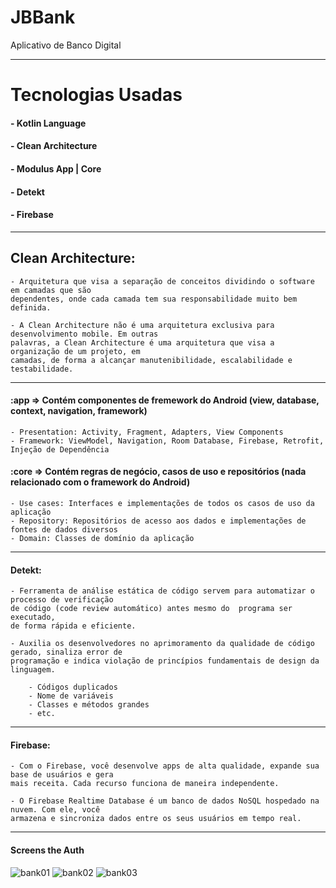 # JBBank
Aplicativo de Banco Digital

----------------------------------------------------------------------------------------------------

# Tecnologias Usadas

#### - Kotlin Language
#### - Clean Architecture
#### - Modulus App | Core
#### - Detekt
#### - Firebase

----------------------------------------------------------------------------------------------------

## Clean Architecture:

    - Arquitetura que visa a separação de conceitos dividindo o software em camadas que são
    dependentes, onde cada camada tem sua responsabilidade muito bem definida.

    - A Clean Architecture não é uma arquitetura exclusiva para desenvolvimento mobile. Em outras
    palavras, a Clean Architecture é uma arquitetura que visa a organização de um projeto, em 
    camadas, de forma a alcançar manutenibilidade, escalabilidade e testabilidade.

----------------------------------------------------------------------------------------------------

#### :app => Contém componentes de fremework do Android (view, database, context, navigation, framework)

    - Presentation: Activity, Fragment, Adapters, View Components
    - Framework: ViewModel, Navigation, Room Database, Firebase, Retrofit, Injeção de Dependência

#### :core => Contém regras de negócio, casos de uso e repositórios (nada relacionado com o framework do Android)

    - Use cases: Interfaces e implementações de todos os casos de uso da aplicação
    - Repository: Repositórios de acesso aos dados e implementações de fontes de dados diversos
    - Domain: Classes de domínio da aplicação

----------------------------------------------------------------------------------------------------

#### Detekt:

    - Ferramenta de análise estática de código servem para automatizar o processo de verificação
    de código (code review automático) antes mesmo do  programa ser executado, 
    de forma rápida e eficiente.

    - Auxilia os desenvolvedores no aprimoramento da qualidade de código gerado, sinaliza error de
    programação e indica violação de princípios fundamentais de design da linguagem.

        - Códigos duplicados
        - Nome de variáveis
        - Classes e métodos grandes
        - etc.

----------------------------------------------------------------------------------------------------

#### Firebase:

    - Com o Firebase, você desenvolve apps de alta qualidade, expande sua base de usuários e gera 
    mais receita. Cada recurso funciona de maneira independente.

    - O Firebase Realtime Database é um banco de dados NoSQL hospedado na nuvem. Com ele, você 
    armazena e sincroniza dados entre os seus usuários em tempo real.

----------------------------------------------------------------------------------------------------

#### Screens the Auth

![bank01](https://github.com/joaoboscocordeiro/JBBank/assets/59378910/48181e21-437e-4b9b-aab5-eceeafde9b77)
![bank02](https://github.com/joaoboscocordeiro/JBBank/assets/59378910/56596ddc-1e8d-4b5a-ad1c-887cdb20c3cb)
![bank03](https://github.com/joaoboscocordeiro/JBBank/assets/59378910/8c48c4ac-538f-4102-a30f-bb980f5987e9)